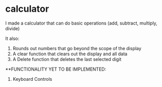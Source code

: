 # calculator

I made a calculator that can do basic operations (add, subtract, multiply, divide)

It also:

1) Rounds out numbers that go beyond the scope of the display
2) A clear function that clears out the display and all data
3) A Delete function that deletes the last selected digit

**FUNCTIONALITY YET TO BE IMPLEMENTED:
1) Keyboard Controls